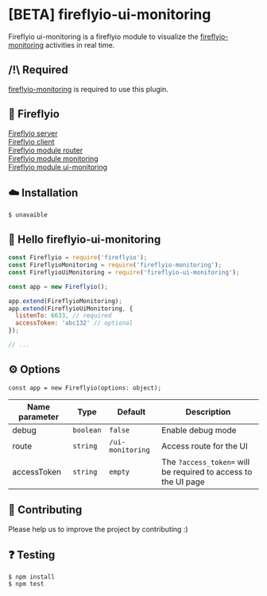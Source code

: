 # [BETA] fireflyio-ui-monitoring

Fireflyio ui-monitoring is a fireflyio module to visualize the [fireflyio-monitoring](https://github.com/dobobaie/fireflyio-monitoring) activities in real time.  

## /!\ Required

[fireflyio-monitoring](https://github.com/dobobaie/fireflyio-monitoring) is required to use this plugin.  

## 🚀 Fireflyio

[Fireflyio server](https://github.com/dobobaie/fireflyio)  
[Fireflyio client](https://github.com/dobobaie/fireflyio-client)  
[Fireflyio module router](https://github.com/dobobaie/fireflyio-router)  
[Fireflyio module monitoring](https://github.com/dobobaie/fireflyio-monitoring)  
[Fireflyio module ui-monitoring](https://github.com/dobobaie/fireflyio-ui-monitoring)  

## ☁️ Installation

```
$ unavaible
```

## 👋 Hello fireflyio-ui-monitoring

```js
const Fireflyio = require('fireflyio');
const FireflyioMonitoring = require('fireflyio-monitoring');
const FireflyioUiMonitoring = require('fireflyio-ui-monitoring');

const app = new Fireflyio();

app.extend(FireflyioMonitoring);
app.extend(FireflyioUiMonitoring, {
  listenTo: 6633, // required
  accessToken: 'abc132' // optional
});

// ...
```

## ⚙️ Options 

`const app = new Fireflyio(options: object);`   

Name parameter | Type | Default | Description
--- | --- | --- | ---
debug | `boolean` | `false` | Enable debug mode
route | `string` | `/ui-monitoring` | Access route for the UI
accessToken | `string` | `empty` | The `?access_token=` will be required to access to the UI page

## 👥 Contributing

Please help us to improve the project by contributing :)  

## ❓️ Testing

```
$ npm install
$ npm test
```
